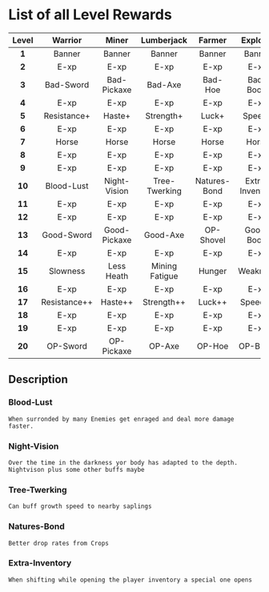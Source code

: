 # List of all Level Rewards

| Level  |   Warrior    |    Miner     |   Lumberjack   |    Farmer    |    Explorer     | CHECK |
|:------:|:------------:|:------------:|:--------------:|:------------:|:---------------:|------:|
| **1**  |    Banner    |    Banner    |     Banner     |    Banner    |     Banner      |     X |
| **2**  |     E-xp     |     E-xp     |      E-xp      |     E-xp     |      E-xp       |     X |
| **3**  |  Bad-Sword   | Bad-Pickaxe  |    Bad-Axe     |   Bad-Hoe    |    Bad-Boots    |     - |
| **4**  |     E-xp     |     E-xp     |      E-xp      |     E-xp     |      E-xp       |     X |
| **5**  | Resistance+  |    Haste+    |   Strength+    |    Luck+     |     Speed+      |     X |
| **6**  |     E-xp     |     E-xp     |      E-xp      |     E-xp     |      E-xp       |     X |
| **7**  |    Horse     |    Horse     |     Horse      |    Horse     |      Horse      |     x |
| **8**  |     E-xp     |     E-xp     |      E-xp      |     E-xp     |      E-xp       |     X |
| **9**  |     E-xp     |     E-xp     |      E-xp      |     E-xp     |      E-xp       |     X |
| **10** |  Blood-Lust  | Night-Vision | Tree-Twerking  | Natures-Bond | Extra-Inventory |     - |
| **11** |     E-xp     |     E-xp     |      E-xp      |     E-xp     |      E-xp       |     X |
| **12** |     E-xp     |     E-xp     |      E-xp      |     E-xp     |      E-xp       |     X |
| **13** |  Good-Sword  | Good-Pickaxe |    Good-Axe    |  OP-Shovel   |   Good-Boots    |     - |
| **14** |     E-xp     |     E-xp     |      E-xp      |     E-xp     |      E-xp       |     X |
| **15** |   Slowness   |  Less Heath  | Mining Fatigue |    Hunger    |    Weakness     |     X |
| **16** |     E-xp     |     E-xp     |      E-xp      |     E-xp     |      E-xp       |     X |
| **17** | Resistance++ |   Haste++    |   Strength++   |    Luck++    |     Speed++     |     X |
| **18** |     E-xp     |     E-xp     |      E-xp      |     E-xp     |      E-xp       |     X |
| **19** |     E-xp     |     E-xp     |      E-xp      |     E-xp     |      E-xp       |     X |
| **20** |   OP-Sword   |  OP-Pickaxe  |     OP-Axe     |    OP-Hoe    |    OP-Boots     |     - |

## Description

### Blood-Lust

    When surronded by many Enemies get enraged and deal more damage faster.

### Night-Vision

    Over the time in the darkness yor body has adapted to the depth. Nightvison plus some other buffs maybe

### Tree-Twerking

    Can buff growth speed to nearby saplings

### Natures-Bond

    Better drop rates from Crops

### Extra-Inventory

    When shifting while opening the player inventory a special one opens